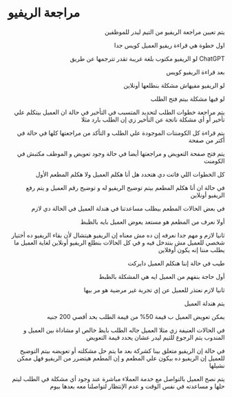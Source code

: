 # مراجعة الريفيو

<p align="right">يتم تعيين مراجعة الريفيو من التيم ليدر للموظفين</p>

<p align="right">اول خطوة هي قراءة ريفيو العميل كويس جدا</p>

<p align="right">لو الريفيو مكتوب بلغة غريبة تقدر تترجمها عن طريق ChatGPT</p>

<p align="right">بعد قراءة الريفيو كويس</p>

<p align="right">لو الريفيو مفيهاش مشكلة بنطلعها أونلاين</p>

<p align="right"> لو فيها مشكلة بيتم فتح الطلب</p>

<p align="right">يتم مراجعة خطوات الطلب لتحديد المتسبب في التأخير في حالة ان العميل بيتكلم علي تأخير أو أي مشكلة ناتجة عن التأخير زي إن الطلب بارد مثلا</p>

<p align="right">يتم قراءة كل الكومنتات الموجودة علي الطلب و التأكد من مراجعتها كلها في حالة في أكتر من صفحة</p>

<p align="right">يتم فتح صفحة التعويض و مراجعتها أيضا في حالة وجود تعويض و الموظف مكتبش في الكومنت</p>

<p align="right">كل الخطوات اللي فاتت دي هتحدد هل أنا هكلم العميل ولا هكلم المطعم الأول</p>

<p align="right">في حالة ان أنا هكلم المطعم بيتم توضيح الريفيو له و توضيح رقم العميل و يتم رفع الريفيو أونلاين</p>

<p align="right">في بعض الحالات المطعم بيطلب مساعدتنا في هندلة العميل في الحالة دي لازم </p>

<p align="right">أولا نعرف من المطعم هو مستعد يعوض العميل بايه بالظبط</p>

<p align="right">ثانيا لازم و مهم جدا نعرفه إن ده مش معناه إن الريفيو هيتشال لأن بقاء الريفيو ده أختيار شخصي للعميل مش بنتدخل فيه و في كل الحالات بنطلع الريفيو أونلاين لغاية العميل ما يطلب مننا إنه يكون أوفلاين</p>

<p align="right">طيب في حالة إننا هنكلم العميل دايركت</p>

<p align="right">أول حاجة بنفهم من العميل ايه هي المشكلة بالظبط</p>

<p align="right">ثانيا لازم نعتذر للعميل عن إي تجربة غير مرضية هو مر بيها</p>

<p align="right">يتم هندلة العميل  </p>

<p align="right">يمكن تعويض العميل ب قيمة 50% من قيمة الطلب بحد أقصي 200 جنيه</p>

<p align="right">في الحالات العنيفة زي مثلا العميل جاله الطلب بايظ خالص او مشاداة بين العميل و المندوب يتم الرجوع للتيم ليدر عشان يحدد قيمة التعويض</p>

<p align="right">في حالة إن الريفيو متعلق بينا كشركة بعد ما يتم حل مشكلته أو تعويضه بيتم التوضيح للعميل إن الريفيو ده بيكون علي المطعم و إن المطعم هيتضرر من الريفيو فهل ممكن نشيلها</p>

<p align="right">يتم نصح العميل بالتواصل مع خدمة العملاء مباشرة عند وجود أي مشكلة في الطلب ليتم حلها و مساعدته في نفس الوقت و عدم الإنتظار لتواصلنا معه بعدها بيوم</p>

<p align="right"></p>
